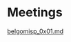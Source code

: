 
# Meetings

[belgomisp_0x01.md](https://github.com/cudeso/misp-usergroups/blob/master/meetings/belgomisp_0x01.md)